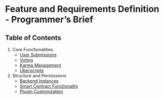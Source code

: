 # Feature and Requirements Definition - Programmer’s Brief

## Table of Contents
1. Core Functionalities
   - [User Submissions](01_core_functionalities/01_user_submissions/README.md)
   - [Voting](01_core_functionalities/02_voting/README.md)
   - [Karma Management](01_core_functionalities/03_karma_managment/README.md)
   - [Uberscripts](01_core_functionalities/04_uberscripts/README.md)
2. Structure and Permissions
   - [Backend Instances](02_structure_and_permissions/01_backend_instances/README.md)
   - [Smart Contract Functionality](02_structure_and_permissions/02_smart_contract_functionality/README.md)
   - [Plugin Customization](02_structure_and_permissions/03_plugin_customization/README.md)
